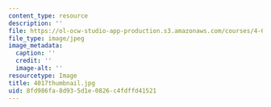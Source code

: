 ```yaml
---
content_type: resource
description: ''
file: https://ol-ocw-studio-app-production.s3.amazonaws.com/courses/4-614-religious-architecture-and-islamic-cultures-fall-2002/8fd986fa8d935d1e0826c4fdffd41521_4017thumbnail.jpg
file_type: image/jpeg
image_metadata:
  caption: ''
  credit: ''
  image-alt: ''
resourcetype: Image
title: 4017thumbnail.jpg
uid: 8fd986fa-8d93-5d1e-0826-c4fdffd41521
---
```

